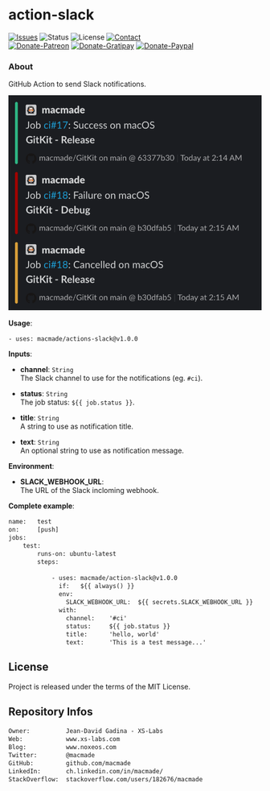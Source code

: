 action-slack
============

[![Issues](http://img.shields.io/github/issues/macmade/action-slack.svg)](https://github.com/macmade/action-slack/issues)
![Status](https://img.shields.io/badge/status-active-brightgreen.svg)
![License](https://img.shields.io/badge/license-mit-brightgreen.svg)
[![Contact](https://img.shields.io/badge/contact-@macmade-blue.svg)](https://twitter.com/macmade)  
[![Donate-Patreon](https://img.shields.io/badge/donate-patreon-yellow.svg)](https://patreon.com/macmade)
[![Donate-Gratipay](https://img.shields.io/badge/donate-gratipay-yellow.svg)](https://www.gratipay.com/macmade)
[![Donate-Paypal](https://img.shields.io/badge/donate-paypal-yellow.svg)](https://paypal.me/xslabs)

### About

GitHub Action to send Slack notifications.

![Notifications](screenshot.png "Notifications")

**Usage**:

    - uses: macmade/actions-slack@v1.0.0

**Inputs**:

  - **channel**: `String`  
    The Slack channel to use for the notifications (eg. `#ci`).
    
  - **status**: `String`  
    The job status: `${{ job.status }}`.
    
  - **title**: `String`  
    A string to use as notification title.
    
  - **text**: `String`  
    An optional string to use as notification message.

**Environment**:

  - **SLACK_WEBHOOK_URL**:  
    The URL of the Slack incloming webhook.
    
**Complete example**:

    name:   test
    on:     [push]
    jobs:
        test:
            runs-on: ubuntu-latest
            steps:
            
                - uses: macmade/action-slack@v1.0.0
                  if:   ${{ always() }}
                  env:
                    SLACK_WEBHOOK_URL:  ${{ secrets.SLACK_WEBHOOK_URL }}
                  with:
                    channel:    '#ci'
                    status:     ${{ job.status }}
                    title:      'hello, world'
                    text:       'This is a test message...'

License
-------

Project is released under the terms of the MIT License.

Repository Infos
----------------

    Owner:          Jean-David Gadina - XS-Labs
    Web:            www.xs-labs.com
    Blog:           www.noxeos.com
    Twitter:        @macmade
    GitHub:         github.com/macmade
    LinkedIn:       ch.linkedin.com/in/macmade/
    StackOverflow:  stackoverflow.com/users/182676/macmade
